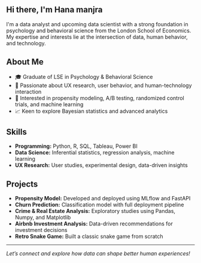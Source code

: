 
## Hi there, I'm Hana manjra

I'm a data analyst and upcoming data scientist with a strong foundation in psychology and behavioral science from the London School of Economics. My expertise and interests lie at the intersection of data, human behavior, and technology.

## About Me

- 🎓 Graduate of LSE in Psychology & Behavioral Science  
- 🔬 Passionate about UX research, user behavior, and human-technology interaction  
- 🤖 Interested in propensity modeling, A/B testing, randomized control trials, and machine learning  
- 📈 Keen to explore Bayesian statistics and advanced analytics

## Skills

- **Programming:** Python, R, SQL, Tableau, Power BI
- **Data Science:** Inferential statistics, regression analysis, machine learning
- **UX Research:** User studies, experimental design, data-driven insights

## Projects

- **Propensity Model:** Developed and deployed using MLflow and FastAPI
- **Churn Prediction:** Classification model with full deployment pipeline
- **Crime & Real Estate Analysis:** Exploratory studies using Pandas, Numpy, and Matplotlib
- **Airbnb Investment Analysis:** Data-driven recommendations for investment decisions
- **Retro Snake Game:** Built a classic snake game from scratch


---

*Let’s connect and explore how data can shape better human experiences!*
